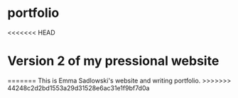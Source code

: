 # portfolio

<<<<<<< HEAD
<h1>Version 2 of my pressional website</h1>
=======
This is Emma Sadlowski's website and writing portfolio.
>>>>>>> 44248c2d2bd1553a29d31528e6ac31e1f9bf7d0a
